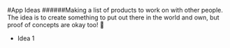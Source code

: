 #App Ideas
######Making a list of products to work on with other people. The idea is to create something to put out there in the world and own, but proof of concepts are okay too! :tada:

* Idea 1

 